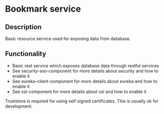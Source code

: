 # Bookmark service

## Description
Basic resource service used for exposing data from database.

## Functionality

* Basic rest service which exposes database data through restful services
* See security-sso-component for more details about security and how to enable it
* See eureka-client-component for more details about eureka and how to enable it
* See ssl-component for more details about ssl and how to enable it

Truststore is required for using self signed certificates. This is usually ok for development.
